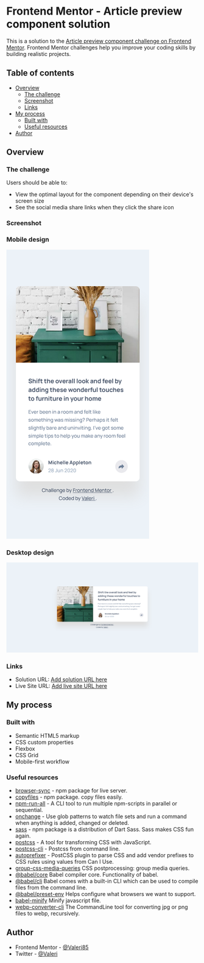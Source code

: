 # Frontend Mentor - Article preview component solution

This is a solution to the [Article preview component challenge on Frontend Mentor](https://www.frontendmentor.io/challenges/article-preview-component-dYBN_pYFT). Frontend Mentor challenges help you improve your coding skills by building realistic projects.

## Table of contents

-   [Overview](#overview)
    -   [The challenge](#the-challenge)
    -   [Screenshot](#screenshot)
    -   [Links](#links)
-   [My process](#my-process)
    -   [Built with](#built-with)
    -   [Useful resources](#useful-resources)
-   [Author](#author)

## Overview

### The challenge

Users should be able to:

-   View the optimal layout for the component depending on their device's screen size
-   See the social media share links when they click the share icon

### Screenshot

### Mobile design

![](./screenshot-mobile.png)

### Desktop design

![](./screenshot-desktop.png)

### Links

-   Solution URL: [Add solution URL here](https://your-solution-url.com)
-   Live Site URL: [Add live site URL here](https://your-live-site-url.com)

## My process

### Built with

-   Semantic HTML5 markup
-   CSS custom properties
-   Flexbox
-   CSS Grid
-   Mobile-first workflow

### Useful resources

-   [browser-sync](https://www.npmjs.com/package/browser-sync) - npm package for live server.
-   [copyfiles](https://www.npmjs.com/package/copyfiles) - npm package. copy files easily.
-   [npm-run-all](https://www.npmjs.com/package/npm-run-all) - A CLI tool to run multiple npm-scripts in parallel or sequential.
-   [onchange](https://www.npmjs.com/package/onchange) - Use glob patterns to watch file sets and run a command when anything is added, changed or deleted.
-   [sass](https://www.npmjs.com/package/sass) - npm package is a distribution of Dart Sass. Sass makes CSS fun again.
-   [postcss](https://postcss.org/) - A tool for transforming CSS with JavaScript.
-   [postcss-cli](https://www.npmjs.com/package/postcss-cli) - Postcss from command line.
-   [autoprefixer](https://www.npmjs.com/package/autoprefixer) - PostCSS plugin to parse CSS and add vendor prefixes to CSS rules using values from Can I Use.
-   [group-css-media-queries](https://www.npmjs.com/package/group-css-media-queries) CSS postprocessing: group media queries.
-   [@babel/core](https://www.npmjs.com/package/@babel/core) Babel compiler core. Functionality of babel.
-   [@babel/cli](https://babeljs.io/docs/en/babel-cli) Babel comes with a built-in CLI which can be used to compile files from the command line.
-   [@babel/preset-env](https://babeljs.io/docs/en/babel-preset-env) Helps configure what browsers we want to support.
-   [babel-minify](https://babeljs.io/docs/en/babel-minify) Minify javascript file.
-   [webp-converter-cli](https://www.npmjs.com/package/webp-converter-cli) The CommandLine tool for converting jpg or png files to webp, recursively.

## Author

-   Frontend Mentor - [@Valeri85](https://www.frontendmentor.io/profile/Valeri85)
-   Twitter - [@Valeri](https://www.twitter.com/Valeri79125128)
